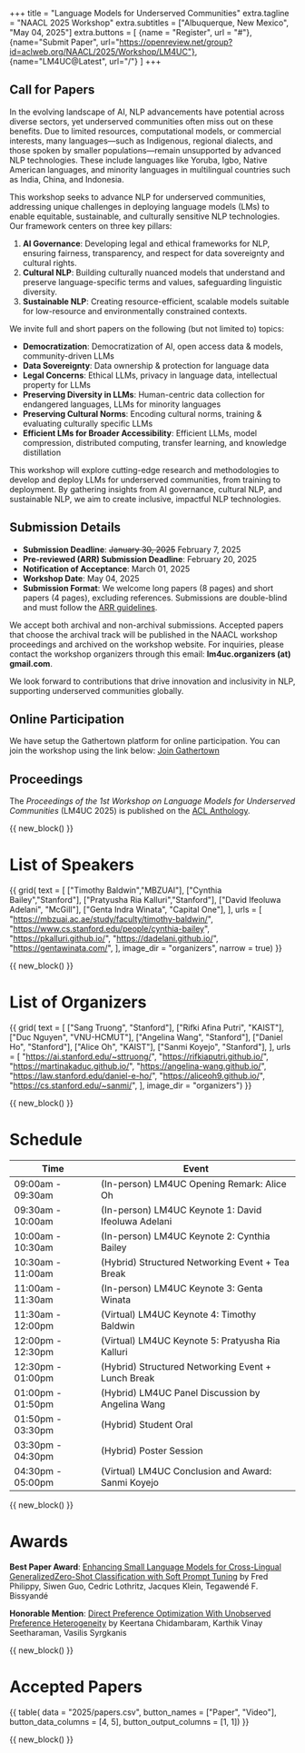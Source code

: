 +++
title = "Language Models for Underserved Communities"
extra.tagline = "NAACL 2025 Workshop"
extra.subtitles = ["Albuquerque, New Mexico", "May 04, 2025"]
extra.buttons = [
    {name = "Register", url = "#"}, 
    {name="Submit Paper", url="https://openreview.net/group?id=aclweb.org/NAACL/2025/Workshop/LM4UC"},
    {name="LM4UC@Latest", url="/"}
]
+++

## Call for Papers

In the evolving landscape of AI, NLP advancements have potential across diverse sectors, yet underserved communities often miss out on these benefits. Due to limited resources, computational models, or commercial interests, many languages—such as Indigenous, regional dialects, and those spoken by smaller populations—remain unsupported by advanced NLP technologies. These include languages like Yoruba, Igbo, Native American languages, and minority languages in multilingual countries such as India, China, and Indonesia.

This workshop seeks to advance NLP for underserved communities, addressing unique challenges in deploying language models (LMs) to enable equitable, sustainable, and culturally sensitive NLP technologies. Our framework centers on three key pillars:

1. **AI Governance**: Developing legal and ethical frameworks for NLP, ensuring fairness, transparency, and respect for data sovereignty and cultural rights.
2. **Cultural NLP**: Building culturally nuanced models that understand and preserve language-specific terms and values, safeguarding linguistic diversity.
3. **Sustainable NLP**: Creating resource-efficient, scalable models suitable for low-resource and environmentally constrained contexts.

We invite full and short papers on the following (but not limited to) topics:

- **Democratization**: Democratization of AI, open access data & models, community-driven LLMs
- **Data Sovereignty**: Data ownership & protection for language data
- **Legal Concerns**: Ethical LLMs, privacy in language data, intellectual property for LLMs
- **Preserving Diversity in LLMs**: Human-centric data collection for endangered languages, LLMs for minority languages
- **Preserving Cultural Norms**: Encoding cultural norms, training & evaluating culturally specific LLMs
- **Efficient LMs for Broader Accessibility**: Efficient LLMs, model compression, distributed computing, transfer learning, and knowledge distillation

This workshop will explore cutting-edge research and methodologies to develop and deploy LLMs for underserved communities, from training to deployment. By gathering insights from AI governance, cultural NLP, and sustainable NLP, we aim to create inclusive, impactful NLP technologies.

## Submission Details
- **Submission Deadline**: <s>January 30, 2025</s> February 7, 2025
- **Pre-reviewed (ARR) Submission Deadline**: February 20, 2025
- **Notification of Acceptance**: March 01, 2025
- **Workshop Date**: May 04, 2025
- **Submission Format**: We welcome long papers (8 pages) and short papers (4 pages), excluding references. Submissions are double-blind and must follow the [ARR guidelines](https://aclrollingreview.org/cfp#paper-submission-information).

We accept both archival and non-archival submissions. Accepted papers that choose the archival track will be published in the NAACL workshop proceedings and archived on the workshop website. For inquiries, please contact the workshop organizers through this email: **lm4uc.organizers (at) gmail.com**.

We look forward to contributions that drive innovation and inclusivity in NLP, supporting underserved communities globally. 

## Online Participation
We have setup the Gathertown platform for online participation. You can join the workshop using the link below:
[Join Gathertown](https://app.gather.town/app/vD0ahbesX3x82ay4/NAACL%202025%20Virtual%20Day)

## Proceedings
The *Proceedings of the 1st Workshop on Language Models for Underserved Communities* (LM4UC 2025) is published on the [ACL Anthology](https://aclanthology.org/2025.lm4uc-1.0/).

{{ new_block() }}



# List of Speakers

{{ grid(
    text = [
        ["Timothy Baldwin","MBZUAI"], 
        ["Cynthia Bailey","Stanford"],
        ["Pratyusha Ria Kalluri","Stanford"],
        ["David Ifeoluwa Adelani", "McGill"],
        ["Genta Indra Winata", "Capital One"],
    ],
    urls = [
        "https://mbzuai.ac.ae/study/faculty/timothy-baldwin/",
        "https://www.cs.stanford.edu/people/cynthia-bailey",
        "https://pkalluri.github.io/",
        "https://dadelani.github.io/",
        "https://gentawinata.com/",
    ],
    image_dir = "organizers",
    narrow = true) }}



{{ new_block() }}



# List of Organizers

{{ grid(
    text = [
        ["Sang Truong", "Stanford"],
        ["Rifki Afina Putri", "KAIST"],
        ["Duc Nguyen", "VNU-HCMUT"],
        ["Angelina Wang", "Stanford"],
        ["Daniel Ho", "Stanford"],
        ["Alice Oh", "KAIST"],
        ["Sanmi Koyejo", "Stanford"],
    ],
    urls = [
        "https://ai.stanford.edu/~sttruong/",
        "https://rifkiaputri.github.io/",
        "https://martinakaduc.github.io/",
        "https://angelina-wang.github.io/",
        "https://law.stanford.edu/daniel-e-ho/",
        "https://aliceoh9.github.io/",
        "https://cs.stanford.edu/~sanmi/",
    ],
    image_dir = "organizers") }}


{{ new_block() }}



# Schedule

| Time              | Event                                                               |
|-------------------|---------------------------------------------------------------------|
| 09:00am - 09:30am | (In-person) LM4UC Opening Remark: Alice Oh                          |
| 09:30am - 10:00am | (In-person) LM4UC Keynote 1: David Ifeoluwa Adelani                 |
| 10:00am - 10:30am | (In-person) LM4UC Keynote 2: Cynthia Bailey                             |
| 10:30am - 11:00am | (Hybrid) Structured Networking Event + Tea Break                    |
| 11:00am - 11:30am | (In-person) LM4UC Keynote 3: Genta Winata                           |
| 11:30am - 12:00pm | (Virtual) LM4UC Keynote 4: Timothy Baldwin                          |
| 12:00pm - 12:30pm | (Virtual) LM4UC Keynote 5: Pratyusha Ria Kalluri                    |
| 12:30pm - 01:00pm | (Hybrid) Structured Networking Event + Lunch Break                  |
| 01:00pm - 01:50pm | (Hybrid) LM4UC Panel Discussion by Angelina Wang                    |
| 01:50pm - 03:30pm | (Hybrid) Student Oral                                               |
| 03:30pm - 04:30pm | (Hybrid) Poster Session                                             |
| 04:30pm - 05:00pm | (Virtual) LM4UC Conclusion and Award: Sanmi Koyejo                  |



{{ new_block() }}

# Awards

**Best Paper Award**: [Enhancing Small Language Models for Cross-Lingual GeneralizedZero-Shot Classification with Soft Prompt Tuning](https://aclanthology.org/2025.lm4uc-1.8/) by Fred Philippy, Siwen Guo, Cedric Lothritz, Jacques Klein, Tegawendé F. Bissyandé

**Honorable Mention**: [Direct Preference Optimization With Unobserved Preference Heterogeneity](https://arxiv.org/abs/2405.15065) by Keertana Chidambaram, Karthik Vinay Seetharaman, Vasilis Syrgkanis

{{ new_block() }}

# Accepted Papers

{{ table(
    data = "2025/papers.csv", 
    button_names = ["Paper", "Video"], 
    button_data_columns = [4, 5],
    button_output_columns = [1, 1]) }}



{{ new_block() }}
